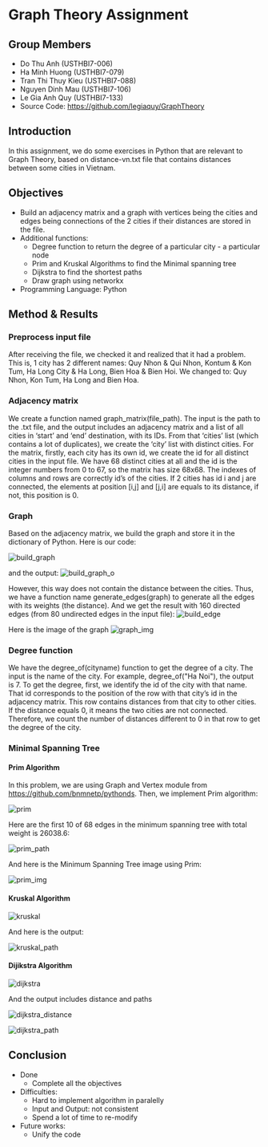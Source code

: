 # Graph Theory Assignment
## Group Members
- Do Thu Anh (USTHBI7-006)
- Ha Minh Huong (USTHBI7-079)
- Tran Thi Thuy Kieu (USTHBI7-088)
- Nguyen Dinh Mau (USTHBI7-106)
- Le Gia Anh Quy (USTHBI7-133)
- Source Code: https://github.com/legiaquy/GraphTheory

## Introduction
In this assignment, we do some exercises in Python that are relevant to Graph Theory, based on distance-vn.txt file that contains distances between some cities in Vietnam.

## Objectives
- Build an adjacency matrix and a graph with vertices being the cities and edges being connections of  the 2 cities if their distances are stored in the file.
- Additional functions:
    - Degree function to return the degree of a particular city - a particular node
    - Prim and Kruskal Algorithms to find the Minimal spanning tree
    - Dijkstra to find the shortest paths
    - Draw graph using networkx
- Programming Language: Python

## Method & Results
### Preprocess input file
After receiving the file, we checked it and realized that it had a problem. This is, 1 city has 2 different names: Quy Nhon & Qui Nhon, Kontum & Kon Tum, Ha Long City & Ha Long, Bien Hoa & Bien Hoi. We changed to: Quy Nhon, Kon Tum, Ha Long and Bien Hoa.
### Adjacency matrix
We create a function named graph_matrix(file_path). The input is the path to the .txt file, and the output includes an adjacency matrix and a list of all cities in ‘start’ and ‘end’   destination, with its IDs. From that ‘cities’ list (which contains a lot of duplicates), we create the ‘city’ list with distinct cities.
For the matrix, firstly, each city has its own id, we create the id for all distinct cities in the input file. We have 68 distinct cities at all and the id is the integer numbers from 0 to 67, so the matrix has size 68x68. The indexes of columns and rows are correctly id’s of the cities. If 2 cities has id i and j are connected, the elements at position [i,j] and [j,i] are equals to its distance, if not, this position is 0.
### Graph
Based on the adjacency matrix, we build the graph and store it in the dictionary of Python. Here is our code:

![build_graph](https://i.imgur.com/l4gQ0Gn.png)

and the output:
![build_graph_o](https://i.imgur.com/emUwWJB.png)

However, this way does not contain the distance between the cities. Thus, we have a function name generate_edges(graph) to generate all the edges with its weights (the distance). And we get the result with 160 directed edges (from 80 undirected edges in the input file):
![build_edge](https://i.imgur.com/ommMHrf.png)

Here is the image of the graph
![graph_img](https://i.imgur.com/2Qdw1e7.png)

### Degree function
We have the degree_of(cityname) function to get the degree of a city. The input is the name of the city. For example, degree_of("Ha Noi"), the output is 7.
To get the degree, first, we identify the id of the city with that name. That id corresponds to the position of the row with that city’s id in the adjacency matrix. This row contains distances from that city to other cities. If the distance equals 0, it means the two cities are not connected. Therefore, we count the number of distances different to 0 in that row to get the degree of the city.

### Minimal Spanning Tree
#### Prim Algorithm
In this problem, we are using Graph and Vertex module from https://github.com/bnmnetp/pythonds. Then, we implement Prim algorithm:

![prim](https://i.imgur.com/vydGUfK.png)

Here are the first 10 of 68 edges in the minimum spanning tree with total weight is 26038.6:

![prim_path](https://i.imgur.com/ZUyfaiu.png)

And here is the Minimum Spanning Tree image using Prim:

![prim_img](https://i.imgur.com/v1pEaZ5.png)

#### Kruskal Algorithm
![kruskal](https://i.imgur.com/yswXm6m.png)

And here is the output:

![kruskal_path](https://i.imgur.com/EPL9xn5.png)

#### Dijikstra Algorithm
![dijkstra](https://i.imgur.com/gXCwnlj.png)

And the output includes distance and paths

![dijkstra_distance](https://i.imgur.com/Ln2mMii.png)

![dijkstra_path](https://i.imgur.com/WSMsbhz.png)


## Conclusion
- Done
    - Complete all the objectives
- Difficulties:
    - Hard to implement algorithm in paralelly
    - Input and Output: not consistent
    - Spend a lot of time to re-modify
- Future works:
    - Unify the code


